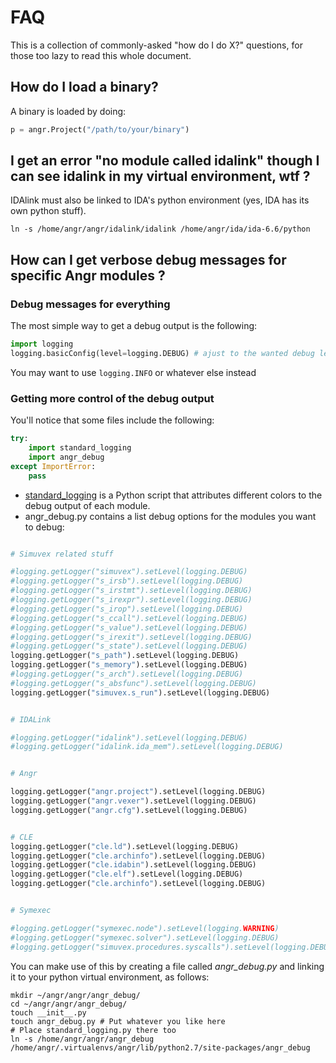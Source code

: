 # FAQ

This is a collection of commonly-asked "how do I do X?" questions, for those too lazy to read this whole document.

## How do I load a binary?

A binary is loaded by doing:

```python
p = angr.Project("/path/to/your/binary")
```

## I get an error "no module called idalink" though I can see idalink in my virtual environment, wtf ?
IDAlink must also be linked to IDA's python environment (yes, IDA has its own python stuff).

```
ln -s /home/angr/angr/idalink/idalink /home/angr/ida/ida-6.6/python
```

## How can I get verbose debug messages for specific Angr modules ?
### Debug messages for everything
The most simple way to get a debug output is the following:
```python
import logging
logging.basicConfig(level=logging.DEBUG) # ajust to the wanted debug level
```

You may want to use `logging.INFO` or whatever else instead

### Getting more control of the debug output
You'll notice that some files include the following:

```python
try:
    import standard_logging
    import angr_debug
except ImportError:
    pass
```

- [standard_logging](./standard_logging.py) is a Python script that attributes different colors to the debug output of each module.
- angr_debug.py contains a list debug options for the modules you want to debug:

```python

# Simuvex related stuff

#logging.getLogger("simuvex").setLevel(logging.DEBUG)
#logging.getLogger("s_irsb").setLevel(logging.DEBUG)
#logging.getLogger("s_irstmt").setLevel(logging.DEBUG)
#logging.getLogger("s_irexpr").setLevel(logging.DEBUG)
#logging.getLogger("s_irop").setLevel(logging.DEBUG)
#logging.getLogger("s_ccall").setLevel(logging.DEBUG)
#logging.getLogger("s_value").setLevel(logging.DEBUG)
#logging.getLogger("s_irexit").setLevel(logging.DEBUG)
#logging.getLogger("s_state").setLevel(logging.DEBUG)
logging.getLogger("s_path").setLevel(logging.DEBUG)
logging.getLogger("s_memory").setLevel(logging.DEBUG)
#logging.getLogger("s_arch").setLevel(logging.DEBUG)
#logging.getLogger("s_absfunc").setLevel(logging.DEBUG)
logging.getLogger("simuvex.s_run").setLevel(logging.DEBUG)


# IDALink

#logging.getLogger("idalink").setLevel(logging.DEBUG)
#logging.getLogger("idalink.ida_mem").setLevel(logging.DEBUG)


# Angr

logging.getLogger("angr.project").setLevel(logging.DEBUG)
logging.getLogger("angr.vexer").setLevel(logging.DEBUG)
logging.getLogger("angr.cfg").setLevel(logging.DEBUG)


# CLE
logging.getLogger("cle.ld").setLevel(logging.DEBUG)
logging.getLogger("cle.archinfo").setLevel(logging.DEBUG)
logging.getLogger("cle.idabin").setLevel(logging.DEBUG)
logging.getLogger("cle.elf").setLevel(logging.DEBUG)
logging.getLogger("cle.archinfo").setLevel(logging.DEBUG)


# Symexec

#logging.getLogger("symexec.node").setLevel(logging.WARNING)
#logging.getLogger("symexec.solver").setLevel(logging.DEBUG)
#logging.getLogger("simuvex.procedures.syscalls").setLevel(logging.DEBUG)
```

You can make use of this by creating a file called *angr_debug.py* and linking it to your python virtual environment, as follows:

```
mkdir ~/angr/angr/angr_debug/
cd ~/angr/angr/angr_debug/
touch __init__.py
touch angr_debug.py # Put whatever you like here
# Place standard_logging.py there too
ln -s /home/angr/angr/angr_debug /home/angr/.virtualenvs/angr/lib/python2.7/site-packages/angr_debug
```

